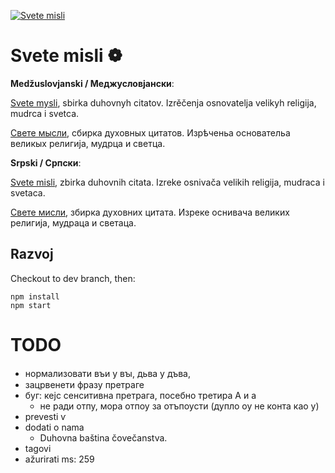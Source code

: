 [![Svete misli](https://raw.githubusercontent.com/svetemisli/svetemisli.github.io/master/icon-192x192.png)](https://svetemisli.github.io)

# Svete misli ❁

**Medžuslovjanski / Меджусловјански**:

[Svete mysli](https://svetemisli.github.io), sbirka duhovnyh citatov. Izrěčenja osnovatelja velikyh religija, mudrca i svetca.

[Свете мысли](https://svetemisli.github.io), сбирка духовных цитатов. Изрѣченьа основательа великых религија, мудрца и светца.

**Srpski / Српски**:

[Svete misli](https://svetemisli.github.io), zbirka duhovnih citata. Izreke osnivača velikih religija, mudraca i svetaca.

[Свете мисли](https://svetemisli.github.io), збирка духовних цитата. Изреке оснивача великих религија, мудраца и светаца.

## Razvoj

Checkout to dev branch, then:

```
npm install
npm start
```

# TODO

- нормализовати въи у вꙑ, дьва у дъва, 
- зацрвенети фразу претраге
- буг: кејс сенситивна претрага, посебно третира А и а
  - не ради отпу, мора отпоу за отъпоусти (дупло оу не конта као у)
- prevesti ѵ 
- dodati o nama
  - Duhovna baština čovečanstva.
- tagovi
- ažurirati ms: 259
